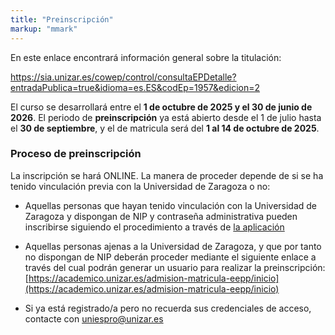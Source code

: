 ```yaml
---
title: "Preinscripción"
markup: "mmark"
---
```


En este enlace encontrará información general sobre la titulación:

https://sia.unizar.es/cowep/control/consultaEPDetalle?entradaPublica=true&idioma=es.ES&codEp=1957&edicion=2

El curso se desarrollará entre el **1 de octubre de 2025 y el 30 de junio de 2026**. El periodo de **preinscripción** ya está abierto desde el 1 de julio hasta el  **30 de septiembre**,
y el de matricula será del **1 al 14 de octubre de 2025**.

### Proceso de preinscripción

La inscripción se hará ONLINE. La manera de proceder depende de si se ha tenido vinculación previa con la Universidad de Zaragoza o no:

- Aquellas personas que hayan tenido vinculación con la Universidad de Zaragoza y dispongan de NIP y contraseña administrativa pueden inscribirse siguiendo el procedimiento a través de [la aplicación](https://sia.unizar.es/cowep/control/consultaEPDetalle?entradaPublica=true&idioma=es.ES&codEp=1957&edicion=1#)

- Aquellas personas ajenas a la Universidad de Zaragoza, y que por tanto no dispongan de NIP deberán proceder mediante el siguiente enlace a través del cual podrán generar un usuario para realizar la preinscripción: [https://academico.unizar.es/admision-matricula-eepp/inicio](https://academico.unizar.es/admision-matricula-eepp/inicio)

- Si ya está registrado/a pero no recuerda sus credenciales de acceso, contacte con [uniespro@unizar.es](mailto:uniespro@unizar.es)